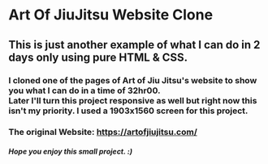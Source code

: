 # Art Of JiuJitsu Website Clone
<h2>This is just another example of what I can do in 2 days only using pure HTML & CSS.</h2>

<h3>I cloned one of the pages of Art of Jiu Jitsu's website to show you what I can do in a time of 32hr00.<br> Later I'll turn this project responsive as well but right now this isn't my priority. I used a 1903x1560 screen for this project. </h3>

<h3>The original Website: <a href="https://artofjiujitsu.com/" target="_blank">https://artofjiujitsu.com/</a></h3>

<h5>Hope you enjoy this small project. :) </h5>
